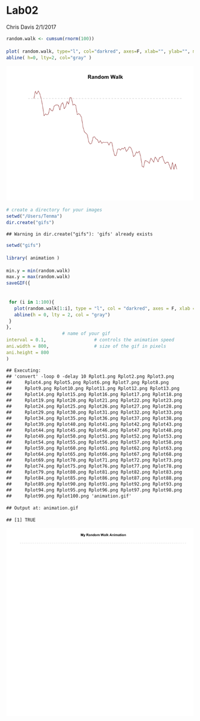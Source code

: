 Lab02
================
Chris Davis
2/1/2017

``` r
random.walk <- cumsum(rnorm(100))
  
plot( random.walk, type="l", col="darkred", axes=F, xlab="", ylab="", main="Random Walk" )
abline( h=0, lty=2, col="gray" )
```

![](Lab02_files/figure-markdown_github/unnamed-chunk-1-1.png)

``` r
# create a directory for your images
setwd("/Users/Tenma")
dir.create("gifs")
```

    ## Warning in dir.create("gifs"): 'gifs' already exists

``` r
setwd("gifs")

library( animation )

min.y = min(random.walk)
max.y = max(random.walk)
saveGIF({

  
 for (i in 1:100){
   plot(random.walk[1:i], type = "l", col = "darkred", axes = F, xlab = "", ylab = "", main = "My Random Walk Animation", xlim = c(0, 100), ylim = c(min.y, max.y))
   abline(h = 0, lty = 2, col = "gray")
 }
}, 
                     # name of your gif
interval = 0.1,                  # controls the animation speed
ani.width = 800,                 # size of the gif in pixels
ani.height = 800
)              
```

    ## Executing: 
    ## 'convert' -loop 0 -delay 10 Rplot1.png Rplot2.png Rplot3.png
    ##     Rplot4.png Rplot5.png Rplot6.png Rplot7.png Rplot8.png
    ##     Rplot9.png Rplot10.png Rplot11.png Rplot12.png Rplot13.png
    ##     Rplot14.png Rplot15.png Rplot16.png Rplot17.png Rplot18.png
    ##     Rplot19.png Rplot20.png Rplot21.png Rplot22.png Rplot23.png
    ##     Rplot24.png Rplot25.png Rplot26.png Rplot27.png Rplot28.png
    ##     Rplot29.png Rplot30.png Rplot31.png Rplot32.png Rplot33.png
    ##     Rplot34.png Rplot35.png Rplot36.png Rplot37.png Rplot38.png
    ##     Rplot39.png Rplot40.png Rplot41.png Rplot42.png Rplot43.png
    ##     Rplot44.png Rplot45.png Rplot46.png Rplot47.png Rplot48.png
    ##     Rplot49.png Rplot50.png Rplot51.png Rplot52.png Rplot53.png
    ##     Rplot54.png Rplot55.png Rplot56.png Rplot57.png Rplot58.png
    ##     Rplot59.png Rplot60.png Rplot61.png Rplot62.png Rplot63.png
    ##     Rplot64.png Rplot65.png Rplot66.png Rplot67.png Rplot68.png
    ##     Rplot69.png Rplot70.png Rplot71.png Rplot72.png Rplot73.png
    ##     Rplot74.png Rplot75.png Rplot76.png Rplot77.png Rplot78.png
    ##     Rplot79.png Rplot80.png Rplot81.png Rplot82.png Rplot83.png
    ##     Rplot84.png Rplot85.png Rplot86.png Rplot87.png Rplot88.png
    ##     Rplot89.png Rplot90.png Rplot91.png Rplot92.png Rplot93.png
    ##     Rplot94.png Rplot95.png Rplot96.png Rplot97.png Rplot98.png
    ##     Rplot99.png Rplot100.png 'animation.gif'

    ## Output at: animation.gif

    ## [1] TRUE

![animation.gif](gifs/animation.gif)
